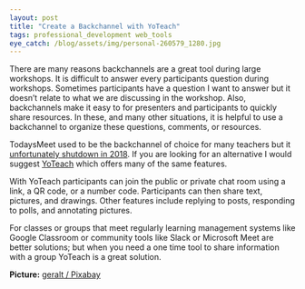 ```yaml
---
layout: post
title: "Create a Backchannel with YoTeach"
tags: professional_development web_tools
eye_catch: /blog/assets/img/personal-260579_1280.jpg
---
```


There are many reasons backchannels are a great tool during large workshops.  It is difficult to answer every participants question during workshops.  Sometimes participants have a question I want to answer but it doesn’t relate to what we are discussing in the workshop.  Also, backchannels make it easy to for presenters and participants to quickly share resources.  In these, and many other situations, it is helpful to use a backchannel to organize these questions, comments, or resources.

<!--more-->

TodaysMeet used to be the backchannel of choice for many teachers but it [unfortunately shutdown in 2018](https://web.archive.org/web/20180621212521/http://blog.todaysmeet.com:80/farewell/).  If you are looking for an alternative I would suggest [YoTeach](https://yoteachapp.com/) which offers many of the same features.

With YoTeach participants can join the public or private chat room using a link, a QR code, or a number code.  Participants can then share text, pictures, and drawings.  Other features include replying to posts, responding to polls, and annotating pictures.

For classes or groups that meet regularly learning management systems like Google Classroom or community tools like Slack or Microsoft Meet are better solutions; but when you need a one time tool to share information with a group YoTeach is a great solution.

**Picture:** [geralt / Pixabay](https://pixabay.com/illustrations/personal-person-group-laptop-260579/)
